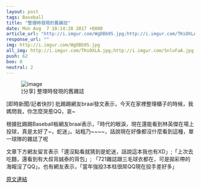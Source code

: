 ```yaml
---
layout: post
tags: Baseball
title: "整理時發現的舊雜誌"
date: Mon Aug  7 18:14:28 2017 +0800
article_url: "http://i.imgur.com/WgDBb95.jpg;http://i.imgur.com/TKsOXLA.jpg;http://i.imgur.com/SnluFaA.jpg;http://i.imgur.com/C72G9wz.jpg;http://i.imgur.com/KBXUCiS.jpg;http://i.imgur.com/XbNlreM.jpg;http://i.imgur.com/GqI0Gun.gif;http://i.imgur.com/T7wpzhn.gif"
response_url: ""
img: http://i.imgur.com/WgDBb95.jpg
all_img: http://i.imgur.com/TKsOXLA.jpg;http://i.imgur.com/SnluFaA.jpg;http://i.imgur.com/C72G9wz.jpg;http://i.imgur.com/KBXUCiS.jpg;http://i.imgur.com/XbNlreM.jpg;http://i.imgur.com/GqI0Gun.gif;http://i.imgur.com/T7wpzhn.gif
push: 62
boo: 0
neutral: 2
---
```


<figure>
<img src="http://i.imgur.com/WgDBb95.jpg" alt="image">
<figcaption>
[分享] 整理時發現的舊雜誌
</figcaption>
</figure>



[即時新聞/記者快抄] 批踢踢網友braai發文表示，今天在家裡整理櫃子的時候，我媽問我，你怎麼哭惹QQ，哀~

根據批踢踢Baseball板網友braai表示，「時代的眼淚，現在還能看到林英傑在場上投球，真是太好了~，蛇迷」。站粗乃~~~~，話說現在好像都沒什麼看到這種，單一球隊的雜誌了呢

文章下方網友留言表示「還沒點看就猜到是蛇迷，話說這本我也有XD」;「上次去吃麵，還看到有大叔背誠泰的背包」; 「721雜誌跟三毛球衣都在，可是拋彩帶的海報沒了QQ」。也有網友表示，「當年強投3本柱很屌QQ現在投手差好多」

<a href = "https://www.ptt.cc/bbs/Baseball/M.1502100873.A.D9B.html">原文連結</a>

